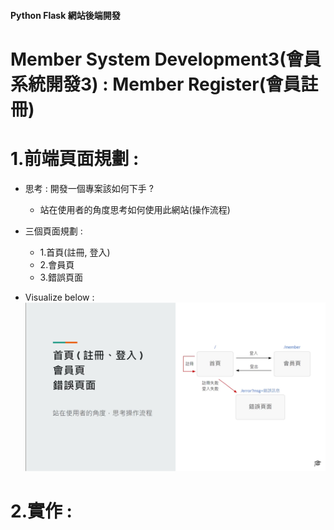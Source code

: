 #### Python Flask 網站後端開發 
# Member System Development3(會員系統開發3) : Member Register(會員註冊)

# 1.前端頁面規劃 :  
+ 思考 : 開發一個專案該如何下手 ? 
    + 站在使用者的角度思考如何使用此網站(操作流程)
+ 三個頁面規劃 :
    + 1.首頁(註冊, 登入)
    + 2.會員頁
    + 3.錯誤頁面
 
 + Visualize below : <br>
 ![image](../data/img/MemberSystem/BuiltFlow.png)

# 2.實作 : 